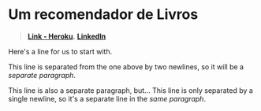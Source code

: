 # Um recomendador de Livros

> **[Link - Heroku](qweeqw).**
>**[LinkedIn](https://www.linkedin.com/in/gustavo-röttgering-5058b554/)**

Here's a line for us to start with.

This line is separated from the one above by two newlines, so it will be a *separate paragraph*.

This line is also a separate paragraph, but...
This line is only separated by a single newline, so it's a separate line in the *same paragraph*.
